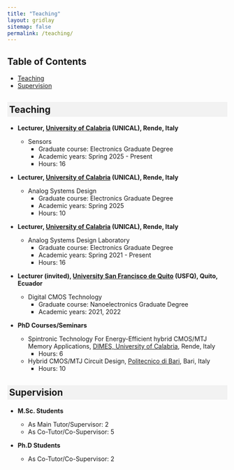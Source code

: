 ```yaml
---
title: "Teaching"
layout: gridlay
sitemap: false
permalink: /teaching/
---
```


## Table of Contents
- [Teaching](#teaching)
- [Supervision](#supervision)

<h2 style="background-color: #f2f2f2; padding: 0.2em;"> Teaching </h2>
<a id="teaching"></a>

* <strong>Lecturer, <a href="https://www.unical.it/" target="_blank">University of Calabria</a> (UNICAL), Rende, Italy</strong>
    * Sensors 
        * Graduate course: Electronics Graduate Degree
        * Academic years: Spring 2025 - Present
        * Hours: 16

* <strong>Lecturer, <a href="https://www.unical.it/" target="_blank">University of Calabria</a> (UNICAL), Rende, Italy</strong>
    * Analog Systems Design 
        * Graduate course: Electronics Graduate Degree
        * Academic years: Spring 2025
        * Hours: 10

* <strong>Lecturer, <a href="https://www.unical.it/" target="_blank">University of Calabria</a> (UNICAL), Rende, Italy</strong>
    * Analog Systems Design Laboratory
        * Graduate course: Electronics Graduate Degree
        * Academic years: Spring 2021 - Present
        * Hours: 16

* <strong>Lecturer (invited), <a href="https://www.usfq.edu.ec/en" target="_blank">University San Francisco de Quito</a> (USFQ), Quito, Ecuador</strong>
    * Digital CMOS Technology
        * Graduate course: Nanoelectronics Graduate Degree
        * Academic years: 2021, 2022

* <strong>PhD Courses/Seminars</strong>
    * Spintronic Technology For Energy-Efficient hybrid CMOS/MTJ Memory Applications, <a href="https://dimes.unical.it/" target="_blank">DIMES, University of Calabria</a>, Rende, Italy
        * Hours: 6
    * Hybrid CMOS/MTJ Circuit Design, <a href="https://orientami.poliba.it/" target="_blank">Politecnico di Bari</a>, Bari, Italy
        * Hours: 10

<h2 style="background-color: #f2f2f2; padding: 0.2em;"> Supervision </h2>
<a id="supervision"></a>

* <strong>M.Sc. Students</strong>
    * As Main Tutor/Supervisor: 2
    * As Co-Tutor/Co-Supervisor: 5

* <strong>Ph.D Students</strong>
    * As Co-Tutor/Co-Supervisor: 2

